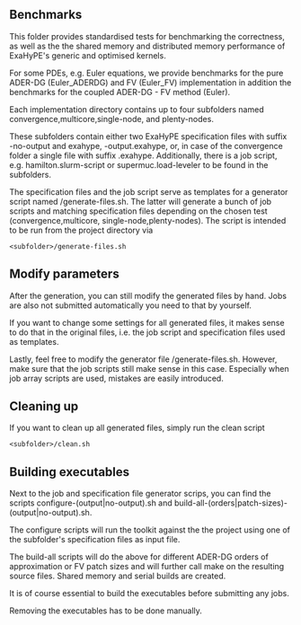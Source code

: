 Benchmarks
----------

This folder provides standardised tests for benchmarking the correctness,
as well as the the shared memory and distributed memory
performance of ExaHyPE's generic and optimised kernels.

For some PDEs, e.g. Euler equations, we provide benchmarks
for the pure ADER-DG (Euler_ADERDG) and FV (Euler_FV) implementation in addition
the benchmarks for the coupled ADER-DG - FV method (Euler).

Each implementation directory contains up to four 
subfolders named convergence,multicore,single-node,
and plenty-nodes.

These subfolders contain either two ExaHyPE specification files
with suffix -no-output and exahype, -output.exahype, or,
in case of the convergence folder a single
file with suffix .exahype.
Additionally, there is a job script, e.g. hamilton.slurm-script or
supermuc.load-leveler to be found in the subfolders.

The specification files and the job script serve as templates
for a generator script named <subfolder>/generate-files.sh.
The latter will generate a bunch of job scripts and matching specification
files depending on the chosen test (convergence,multicore,
single-node,plenty-nodes).
The script is intended to be run from the
project directory via
```
<subfolder>/generate-files.sh
```

Modify parameters
-----------------

After the generation, you can still modify the
generated files by hand.
Jobs are also not submitted automatically
you need to that by yourself.

If you want to change some settings for all
generated files, it makes sense to
do that in the original files, i.e.
the job script and specification files
used as templates.

Lastly, feel free to modify the generator
file <subfolder>/generate-files.sh.
However, make sure that the job scripts
still make sense in this case.
Especially when job array scripts are used,
mistakes are easily introduced. 

Cleaning up
-----------

If you want to clean up all generated files,
simply run the clean script
```
<subfolder>/clean.sh
```

Building executables
--------------------
Next to the job and specification file generator scrips,
you can find the scripts configure-(output|no-output).sh
and build-all-(orders|patch-sizes)-(output|no-output).sh.

The configure scripts will run the toolkit against the the project using
one of the subfolder's specification files as input file.

The build-all scripts will do the above for
different ADER-DG orders of approximation or FV patch
sizes and will further call make on the resulting 
source files.
Shared memory and serial builds are created.

It is of course essential to build the 
executables before submitting any jobs.

Removing the executables has to be done manually.
